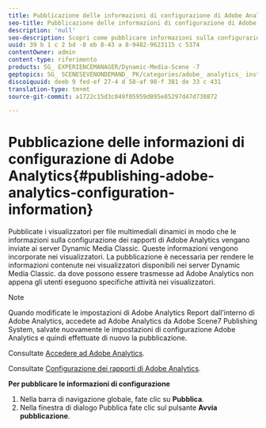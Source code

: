 ```yaml
---
title: Pubblicazione delle informazioni di configurazione di Adobe Analytics
seo-title: Pubblicazione delle informazioni di configurazione di Adobe Analytics
description: 'null'
seo-description: Scopri come pubblicare informazioni sulla configurazione di Adobe Analytics.
uuid: 39 b 1 c 2 bd -8 eb 8-43 a 8-9482-9623115 c 5374
contentOwner: admin
content-type: riferimento
products: SG_ EXPERIENCEMANAGER/Dynamic-Media-Scene -7
geptopics: SG_ SCENESEVENONDEMAND_ PK/categories/adobe_ analytics_ instrumentation_ kit
discoiquuid: deeb 9 fed-ef 27-4 d 58-af 98-f 381 de 33 c 431
translation-type: tm+mt
source-git-commit: a1722c15d3c049f05959d895e85297d47d730872

---
```



# Pubblicazione delle informazioni di configurazione di Adobe Analytics{#publishing-adobe-analytics-configuration-information}

Pubblicate i visualizzatori per file multimediali dinamici in modo che le informazioni sulla configurazione dei rapporti di Adobe Analytics vengano inviate ai server Dynamic Media Classic. Queste informazioni vengono incorporate nei visualizzatori. La pubblicazione è necessaria per rendere le informazioni contenute nei visualizzatori disponibili nei server Dynamic Media Classic. da dove possono essere trasmesse ad Adobe Analytics non appena gli utenti eseguono specifiche attività nei visualizzatori. 

>[!NOTE]
>
>Quando modificate le impostazioni di Adobe Analytics Report dall’interno di Adobe Analytics, accedete ad Adobe Analytics da Adobe Scene7 Publishing System, salvate nuovamente le impostazioni di configurazione Adobe Analytics e quindi effettuate di nuovo la pubblicazione.

Consultate [Accedere ad Adobe Analytics](log-analytics.md#log_in_to_adobe_analytics).

Consultate [Configurazione dei rapporti di Adobe Analytics](configuring-analytics-reports.md#configuring_adobe_analytics_reports).

**Per pubblicare le informazioni di configurazione**

1. Nella barra di navigazione globale, fate clic su **Pubblica**.
1. Nella finestra di dialogo Pubblica fate clic sul pulsante **Avvia pubblicazione**.

